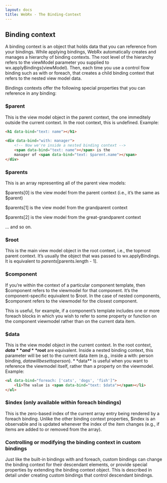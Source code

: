 ```yaml
---
layout: docs
title: WebRx - The Binding-Context
---
```

## Binding context

A binding context is an object that holds data that you can reference from your bindings. While applying bindings, WebRx automatically creates and manages a hierarchy of binding contexts. The root level of the hierarchy refers to the viewModel parameter you supplied to wx.applyBindings(viewModel). Then, each time you use a control flow binding such as with or foreach, that creates a child binding context that refers to the nested view model data.

Bindings contexts offer the following special properties that you can reference in any binding:

### $parent

This is the view model object in the parent context, the one immeditely outside the current context. In the root context, this is undefined. Example:

```html
<h1 data-bind="text: name"></h1>
 
<div data-bind="with: manager">
    <!-- Now we're inside a nested binding context -->
    <span data-bind="text: name"></span> is the
    manager of <span data-bind="text: $parent.name"></span>
</div>
```

### $parents

This is an array representing all of the parent view models:

$parents[0] is the view model from the parent context (i.e., it’s the same as $parent)

$parents[1] is the view model from the grandparent context

$parents[2] is the view model from the great-grandparent context

… and so on.

### $root

This is the main view model object in the root context, i.e., the topmost parent context. It’s usually the object that was passed to wx.applyBindings. It is equivalent to $parents[$parents.length - 1].

### $component

If you’re within the context of a particular component template, then $component refers to the viewmodel for that component. It’s the component-specific equivalent to $root. In the case of nested components, $component refers to the viewmodel for the closest component.

This is useful, for example, if a component’s template includes one or more foreach blocks in which you wish to refer to some property or function on the component viewmodel rather than on the current data item.

### $data

This is the view model object in the current context. In the root context, **$data** and **$root** are equivalent. Inside a nested binding context, this parameter will be set to the current data item (e.g., inside a with: person binding, $data will be set to person). **$data** is useful when you want to reference the viewmodel itself, rather than a property on the viewmodel. Example:

```html
<ul data-bind="foreach: ['cats', 'dogs', 'fish']">
    <li>The value is <span data-bind="text: $data"></span></li>
</ul>
```

### $index (only available within foreach bindings)

This is the zero-based index of the current array entry being rendered by a foreach binding. Unlike the other binding context properties, $index is an observable and is updated whenever the index of the item changes (e.g., if items are added to or removed from the array).

### Controlling or modifying the binding context in custom bindings

Just like the built-in bindings with and foreach, custom bindings can change the binding context for their descendant elements, or provide special properties by extending the binding context object. This is described in detail under creating custom bindings that control descendant bindings.
